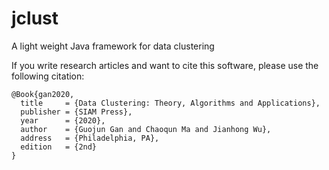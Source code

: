 # jclust
A light weight Java framework for data clustering

If you write research articles and want to cite this software, please use the following citation:

```
@Book{gan2020,
  title     = {Data Clustering: Theory, Algorithms and Applications},
  publisher = {SIAM Press},
  year      = {2020},
  author    = {Guojun Gan and Chaoqun Ma and Jianhong Wu},
  address   = {Philadelphia, PA},
  edition   = {2nd}
}
```
